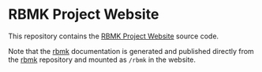 # RBMK Project Website

This repository contains the [RBMK Project Website](
https://rbmk-project.github.io/) source code.

Note that the [rbmk](https://github.com/rbmk-project/rbmk)
documentation is generated and published directly from
the [rbmk](https://github.com/rbmk-project/rbmk) repository
and mounted as `/rbmk` in the website.
